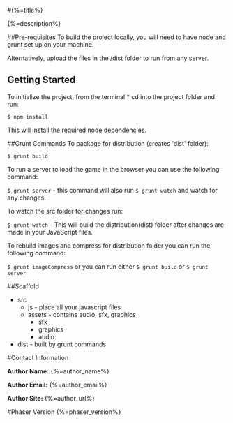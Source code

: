 
#{%=title%}

{%=description%}



##Pre-requisites
To build the project locally, you will need to have node and grunt set up on your machine.

Alternatively, upload the files in the /dist folder to run from any server.

## Getting Started
To initialize the project, from the terminal * cd into the project folder and run:

`$ npm install`

This will install the required node dependencies.

##Grunt Commands
To package for distribution (creates 'dist' folder):

`$ grunt build`

To run a server to load the game in the browser you can use the following command:

`$ grunt server` - this command will also run `$ grunt watch` and watch for any changes.

To watch the src folder for changes run:

`$ grunt watch` - This will build the distribution(dist) folder after changes are made in your JavaScript files.

To rebuild images and compress for distribution folder you can run the following command:

`$ grunt imageCompress` or you can run either `$ grunt build` or `$ grunt server`


##Scaffold

* src
    * js - place all your javascript files
    * assets - contains audio, sfx, graphics
      * sfx
      * graphics
      * audio
* dist - built by grunt commands

#Contact Information

**Author Name:** {%=author_name%}

**Author Email:** {%=author_email%}

**Author Site:** {%=author_url%}

#Phaser Version
{%=phaser_version%}